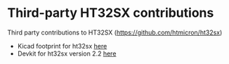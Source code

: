 
# Third-party HT32SX contributions

Third party contributions to HT32SX (https://github.com/htmicron/ht32sx)

* Kicad footprint for ht32sx [here](./kicad)
* Devkit for ht32sx version 2.2 [here](./devkit)
